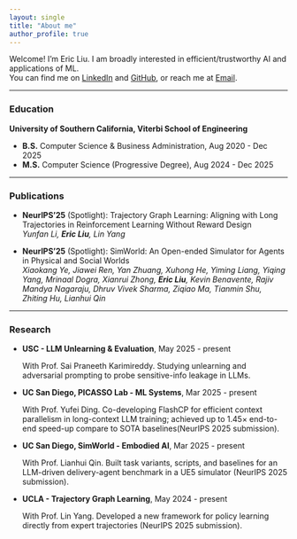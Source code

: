 ```yaml
---
layout: single
title: "About me"
author_profile: true
---
```


Welcome! I’m Eric Liu. I am broadly interested in efficient/trustworthy AI and applications of ML.  
You can find me on [LinkedIn](https://www.linkedin.com/in/eliu4913/) and [GitHub](https://github.com/eliu4913), or reach me at [Email](eliu4913@usc.edu).

---

### Education
**University of Southern California, Viterbi School of Engineering**
- **B.S.** Computer Science & Business Administration, Aug 2020 - Dec 2025
- **M.S.** Computer Science (Progressive Degree), Aug 2024 - Dec 2025

---

### Publications
- **NeurIPS’25** (Spotlight): Trajectory Graph Learning: Aligning with Long Trajectories in Reinforcement Learning Without Reward Design  
  *Yunfan Li, **Eric Liu**, Lin Yang*

- **NeurIPS’25** (Spotlight): SimWorld: An Open-ended Simulator for Agents in Physical and Social Worlds  
  *Xiaokang Ye, Jiawei Ren, Yan Zhuang, Xuhong He, Yiming Liang, Yiqing Yang, Mrinaal Dogra, Xianrui Zhong, **Eric Liu**, Kevin Benavente, Rajiv Mandya Nagaraju, Dhruv Vivek Sharma, Ziqiao Ma, Tianmin Shu, Zhiting Hu, Lianhui Qin* 

---

### Research
- **USC - LLM Unlearning & Evaluation**, May 2025 - present
  
  With Prof. Sai Praneeth Karimireddy. Studying unlearning and adversarial prompting to probe sensitive-info leakage in LLMs.

- **UC San Diego, PICASSO Lab - ML Systems**, Mar 2025 - present
  
  With Prof. Yufei Ding. Co-developing FlashCP for efficient context parallelism in long-context LLM training; achieved up to 1.45× end-to-end speed-up compare to SOTA baselines(NeurIPS 2025 submission).

- **UC San Diego, SimWorld - Embodied AI**, Mar 2025 - present
  
  With Prof. Lianhui Qin. Built task variants, scripts, and baselines for an LLM-driven delivery-agent benchmark in a UE5 simulator (NeurIPS 2025 submission).

- **UCLA - Trajectory Graph Learning**, May 2024 - present
  
  With Prof. Lin Yang. Developed a new framework for policy learning directly from expert trajectories (NeurIPS 2025 submission).
